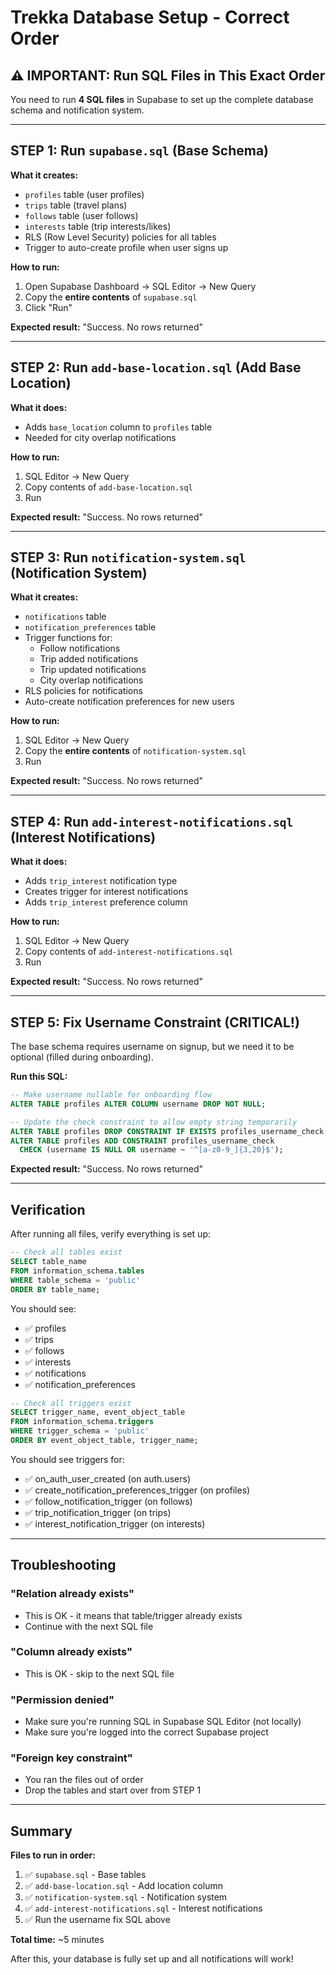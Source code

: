 # Trekka Database Setup - Correct Order

## ⚠️ IMPORTANT: Run SQL Files in This Exact Order

You need to run **4 SQL files** in Supabase to set up the complete database schema and notification system.

---

## STEP 1: Run `supabase.sql` (Base Schema)

**What it creates:**
- `profiles` table (user profiles)
- `trips` table (travel plans)
- `follows` table (user follows)
- `interests` table (trip interests/likes)
- RLS (Row Level Security) policies for all tables
- Trigger to auto-create profile when user signs up

**How to run:**
1. Open Supabase Dashboard → SQL Editor → New Query
2. Copy the **entire contents** of `supabase.sql`
3. Click "Run"

**Expected result:** "Success. No rows returned"

---

## STEP 2: Run `add-base-location.sql` (Add Base Location)

**What it does:**
- Adds `base_location` column to `profiles` table
- Needed for city overlap notifications

**How to run:**
1. SQL Editor → New Query
2. Copy contents of `add-base-location.sql`
3. Run

**Expected result:** "Success. No rows returned"

---

## STEP 3: Run `notification-system.sql` (Notification System)

**What it creates:**
- `notifications` table
- `notification_preferences` table
- Trigger functions for:
  - Follow notifications
  - Trip added notifications
  - Trip updated notifications
  - City overlap notifications
- RLS policies for notifications
- Auto-create notification preferences for new users

**How to run:**
1. SQL Editor → New Query
2. Copy the **entire contents** of `notification-system.sql`
3. Run

**Expected result:** "Success. No rows returned"

---

## STEP 4: Run `add-interest-notifications.sql` (Interest Notifications)

**What it does:**
- Adds `trip_interest` notification type
- Creates trigger for interest notifications
- Adds `trip_interest` preference column

**How to run:**
1. SQL Editor → New Query
2. Copy contents of `add-interest-notifications.sql`
3. Run

**Expected result:** "Success. No rows returned"

---

## STEP 5: Fix Username Constraint (CRITICAL!)

The base schema requires username on signup, but we need it to be optional (filled during onboarding).

**Run this SQL:**

```sql
-- Make username nullable for onboarding flow
ALTER TABLE profiles ALTER COLUMN username DROP NOT NULL;

-- Update the check constraint to allow empty string temporarily
ALTER TABLE profiles DROP CONSTRAINT IF EXISTS profiles_username_check;
ALTER TABLE profiles ADD CONSTRAINT profiles_username_check
  CHECK (username IS NULL OR username ~ '^[a-z0-9_]{3,20}$');
```

**Expected result:** "Success. No rows returned"

---

## Verification

After running all files, verify everything is set up:

```sql
-- Check all tables exist
SELECT table_name
FROM information_schema.tables
WHERE table_schema = 'public'
ORDER BY table_name;
```

You should see:
- ✅ profiles
- ✅ trips
- ✅ follows
- ✅ interests
- ✅ notifications
- ✅ notification_preferences

```sql
-- Check all triggers exist
SELECT trigger_name, event_object_table
FROM information_schema.triggers
WHERE trigger_schema = 'public'
ORDER BY event_object_table, trigger_name;
```

You should see triggers for:
- ✅ on_auth_user_created (on auth.users)
- ✅ create_notification_preferences_trigger (on profiles)
- ✅ follow_notification_trigger (on follows)
- ✅ trip_notification_trigger (on trips)
- ✅ interest_notification_trigger (on interests)

---

## Troubleshooting

### "Relation already exists"
- This is OK - it means that table/trigger already exists
- Continue with the next SQL file

### "Column already exists"
- This is OK - skip to the next SQL file

### "Permission denied"
- Make sure you're running SQL in Supabase SQL Editor (not locally)
- Make sure you're logged into the correct Supabase project

### "Foreign key constraint"
- You ran the files out of order
- Drop the tables and start over from STEP 1

---

## Summary

**Files to run in order:**
1. ✅ `supabase.sql` - Base tables
2. ✅ `add-base-location.sql` - Add location column
3. ✅ `notification-system.sql` - Notification system
4. ✅ `add-interest-notifications.sql` - Interest notifications
5. ✅ Run the username fix SQL above

**Total time:** ~5 minutes

After this, your database is fully set up and all notifications will work!
